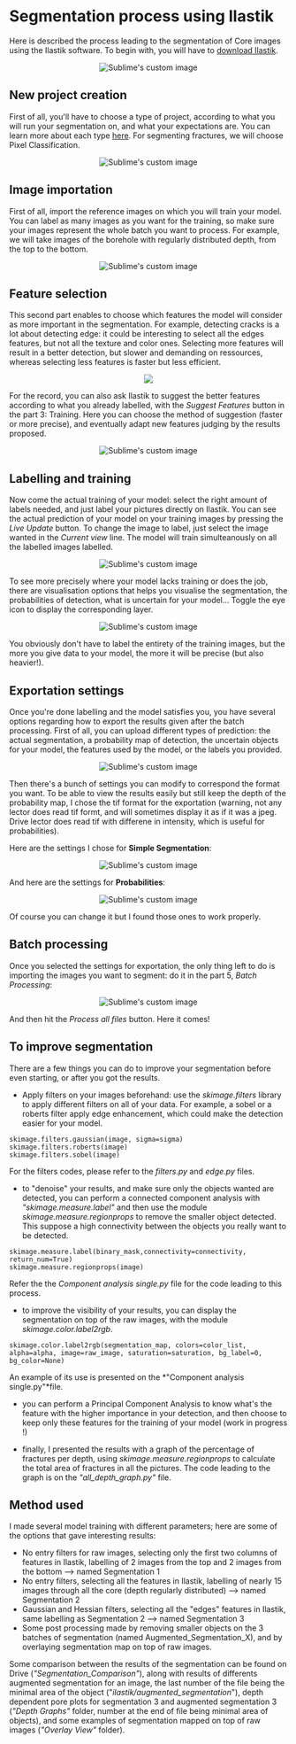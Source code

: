 # **Segmentation process using Ilastik**
Here is described the process leading to the segmentation of Core images using the Ilastik software. 
To begin with, you will have to [download Ilastik](https://www.ilastik.org).

<p align="center">
  <img src="https://i.ytimg.com/vi/SQeRGvHeT3o/maxresdefault.jpg?raw=true" alt="Sublime's custom image"/>
</p>

## **New project creation**
First of all, you'll have to choose a type of project, according to what you will run your segmentation on, and what your expectations are. You can learn more about each type [here](https://www.ilastik.org/documentation/index.html).
For segmenting fractures, we will choose Pixel Classification.

<p align="center">
  <img src="https://user-images.githubusercontent.com/94477034/228227644-efe32921-57ce-43b6-9db9-1a4beeac98c0.png?raw=true" alt="Sublime's custom image"/>
</p>


## **Image importation**
First of all, import the reference images on which you will train your model. You can label as many images as you want for the training, so make sure your images represent the whole batch you want to process. For example, we will take images of the borehole with regularly distributed depth, from the top to the bottom.

<p align="center">
  <img src="https://user-images.githubusercontent.com/94477034/228198685-1441c698-2a0a-4c04-8128-44b141ab84e1.png?raw=true" alt="Sublime's custom image"/>
</p>

## **Feature selection**
This second part enables to choose which features the model will consider as more important in the segmentation. For example, detecting cracks is a lot about detecting edge: it could be interesting to select all the edges features, but not all the texture and color ones. Selecting more features will result in a better detection, but slower and demanding on ressources, whereas selecting less features is faster but less efficient. 

<p align="center">
  <img src="https://user-images.githubusercontent.com/94477034/228201472-1c8666e8-14f7-44ce-af2e-1ef130c3e24e.png"/>
</p>

For the record, you can also ask Ilastik to suggest the better features according to what you already labelled, with the *Suggest Features* button in the part 3: Training. Here you can choose the method of suggestion (faster or more precise), and eventually adapt new features judging by the results proposed.

<p align="center">
  <img src="https://user-images.githubusercontent.com/94477034/228229945-48785921-5611-4b38-9926-63d02cda1f96.png?raw=true" alt="Sublime's custom image"/>
</p>

## **Labelling and training**
Now come the actual training of your model: select the right amount of labels needed, and just label your pictures directly on Ilastik. You can see the actual prediction of your model on your training images by pressing the *Live Update* button.
To change the image to label, just select the image wanted in the *Current view* line. The model will train simulteanously on all the labelled images labelled.

<p align="center">
  <img src="https://user-images.githubusercontent.com/94477034/228201751-c4a10751-a310-4532-8c5a-697ac4964636.png?raw=true" alt="Sublime's custom image"/>
</p>

To see more precisely where your model lacks training or does the job, there are visualisation options that helps you visualise the segmentation, the probabilities of detection, what is uncertain for your model... Toggle the eye icon to display the corresponding layer.

<p align="center">
  <img src="https://user-images.githubusercontent.com/94477034/228231243-b8f59958-94e3-4031-ac12-a979d502f51d.png?raw=true" alt="Sublime's custom image"/>
</p>

You obviously don't have to label the entirety of the training images, but the more you give data to your model, the more it will be precise (but also heavier!).

## **Exportation settings**
Once you're done labelling and the model satisfies you, you have several options regarding how to export the results given after the batch processing. First of all, you can upload different types of prediction: the actual segmentation, a probability map of detection, the uncertain objects for your model, the features used by the model, or the labels you provided.

<p align="center">
  <img src="https://user-images.githubusercontent.com/94477034/228232803-3a18ac77-4980-4255-80ea-63dce46f69b9.png?raw=true" alt="Sublime's custom image"/>
</p>

Then there's a bunch of settings you can modify to correspond the format you want. To be able to view the results easily but still keep the depth of the probability map, I chose the tif format for the exportation (warning, not any lector does read tif formt, and will sometimes display it as if it was a jpeg. Drive lector does read tif with differene in intensity, which is useful for probabilities).

Here are the settings I chose for **Simple Segmentation**:

<p align="center">
  <img src="https://user-images.githubusercontent.com/94477034/228232924-345aebe1-a0a3-4dd3-bcdd-a0d95ce1c827.png?raw=true" alt="Sublime's custom image"/>
</p>

And here are the settings for **Probabilities**:

<p align="center">
  <img src="https://user-images.githubusercontent.com/94477034/228236125-1bc14fd6-8bdd-4f1c-818b-9f2029131946.png?raw=true" alt="Sublime's custom image"/>
</p>

Of course you can change it but I found those ones to work properly.

## **Batch processing**
Once you selected the settings for exportation, the only thing left to do is importing the images you want to segment: do it in the part 5, *Batch Processing*:

<p align="center">
  <img src="https://user-images.githubusercontent.com/94477034/228239661-74a6512c-6d45-40a8-8541-1ef7d8929d32.png?raw=true" alt="Sublime's custom image"/>
</p>

And then hit the *Process all files* button. Here it comes!

## **To improve segmentation**
There are a few things you can do to improve your segmentation before even starting, or after you got the results.

- Apply filters on your images beforehand: use the *skimage.filters* library to apply different filters on all of your data. For example, a sobel or a roberts filter apply edge enhancement, which could make the detection easier for your model.
```
skimage.filters.gaussian(image, sigma=sigma)
skimage.filters.roberts(image)
skimage.filters.sobel(image)
```
For the filters codes, please refer to the *filters.py* and *edge.py* files.
- to "denoise" your results, and make sure only the objects wanted are detected, you can perform a connected component analysis with *"skimage.measure.label"* and then use the module *skimage.measure.regionprops* to remove the smaller object detected. This suppose a high connectivity between the objects you really want to be detected.
```
skimage.measure.label(binary_mask,connectivity=connectivity, return_num=True)
skimage.measure.regionprops(image)
```
Refer the the *Component analysis single.py* file for the code leading to this process.
- to improve the visibility of your results, you can display the segmentation on top of the raw images, with the module *skimage.color.label2rgb*. 
```
skimage.color.label2rgb(segmentation_map, colors=color_list, alpha=alpha, image=raw_image, saturation=saturation, bg_label=0, bg_color=None)
```
An example of its use is presented on the *"Component analysis single.py"*file.
- you can perform a Principal Component Analysis to know what's the feature with the higher importance in your detection, and then choose to keep only these features for the training of your model (work in progress !)

- finally, I presented the results with a graph of the percentage of fractures per depth, using *skimage.measure.regionprops* to calculate the total area of fractures in all the pictures. The code leading to the graph is on the *"all_depth_graph.py"* file.

## **Method used**
I made several model training with different parameters; here are some of the options that gave interesting results:
- No entry filters for raw images, selecting only the first two columns of features in Ilastik, labelling of 2 images from the top and 2 images from the bottom --> named Segmentation 1
- No entry filters, selecting all the features in Ilastik, labelling of nearly 15 images through all the core (depth regularly distributed) --> named Segmentation 2
- Gaussian and Hessian filters, selecting all the "edges" features in Ilastik, same labelling as Segmentation 2 --> named Segmentation 3
- Some post processing made by removing smaller objects on the 3 batches of segmentation (named Augmented_Segmentation_X), and by overlaying segmentation map on top of raw images.

Some comparison between the results of the segmentation can be found on Drive (*"Segmentation_Comparison"*), along with results of differents augmented segmentation for an image, the last number of the file being the minimal area of the object ("*ilastik/augmented_segmentation*"), depth dependent pore plots for segmentation 3 and augmented segmentation 3 (*"Depth Graphs"* folder, number at the end of file being minimal area of objects), and some examples of segmentation mapped on top of raw images (*"Overlay View"* folder).
